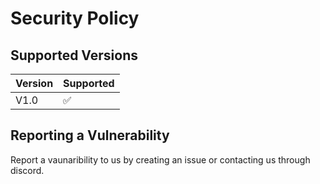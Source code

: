 # Security Policy

## Supported Versions

| Version | Supported          |
| ------- | ------------------ |
| V1.0    | :white_check_mark: |

## Reporting a Vulnerability

Report a vaunaribility to us by creating an issue or contacting us through discord.
